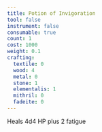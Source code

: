 ```yaml
---
title: Potion of Invigoration
tool: false
instrument: false
consumable: true
count: 1
cost: 1000
weight: 0.1
crafting:
  textile: 0
  wood: 4
  metal: 0
  stone: 1
  elementalis: 1
  mithril: 0
  fadeite: 0
---
```

Heals 4d4 HP plus 2 fatigue
